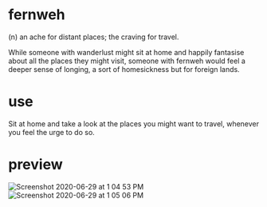 # fernweh
(n) an ache for distant places; the craving for travel.

While someone with wanderlust might sit at home and happily fantasise about all the places they might visit, 
someone with fernweh would feel a deeper sense of longing, a sort of homesickness but for foreign lands.

# use
Sit at home and take a look at the places you might want to travel, whenever you feel the urge to do so. 

# preview
![Screenshot 2020-06-29 at 1 04 53 PM](https://user-images.githubusercontent.com/37405390/85986110-5adb1280-ba09-11ea-9fb8-a54cd845f384.png)
![Screenshot 2020-06-29 at 1 05 06 PM](https://user-images.githubusercontent.com/37405390/85986128-60d0f380-ba09-11ea-8b32-f198a6cc91c7.png)
